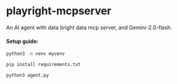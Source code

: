 # playright-mcpserver
An AI agent with data bright data mcp server, and Gemini-2.0-flash.

#### Setup guide:
```bash
python3 -m venv myvenv

pip install requirements.txt

python3 agent.py
```
